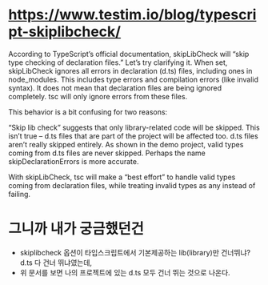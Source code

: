 # https://www.testim.io/blog/typescript-skiplibcheck/

According to TypeScript’s official documentation, skipLibCheck will “skip type checking of declaration files.” Let’s try clarifying it. When set, 
skipLibCheck ignores all errors in declaration (d.ts) files, including ones in node_modules. This includes type errors and compilation errors (like invalid syntax). It does not mean that declaration files are being ignored completely. tsc will only ignore errors from these files.

This behavior is a bit confusing for two reasons:

“Skip lib check” suggests that only library-related code will be skipped. This isn’t true – d.ts files that are part of the project will be affected too.
d.ts files aren’t really skipped entirely. As shown in the demo project, valid types coming from d.ts files are never skipped.
Perhaps the name skipDeclarationErrors is more accurate.

With skipLibCheck, tsc will make a “best effort” to handle valid types coming from declaration files, while treating invalid types as any instead of failing.

# 그니까 내가 궁금했던건
- skiplibcheck 옵션이 타입스크립트에서 기본제공하는 lib(library)만 건너뛰냐? d.ts 다 건너 뛰냐였는데, 
- 위 문서를 보면 나의 프로젝트에 있는 d.ts 모두 건너 뛰는 것으로 나온다. 
